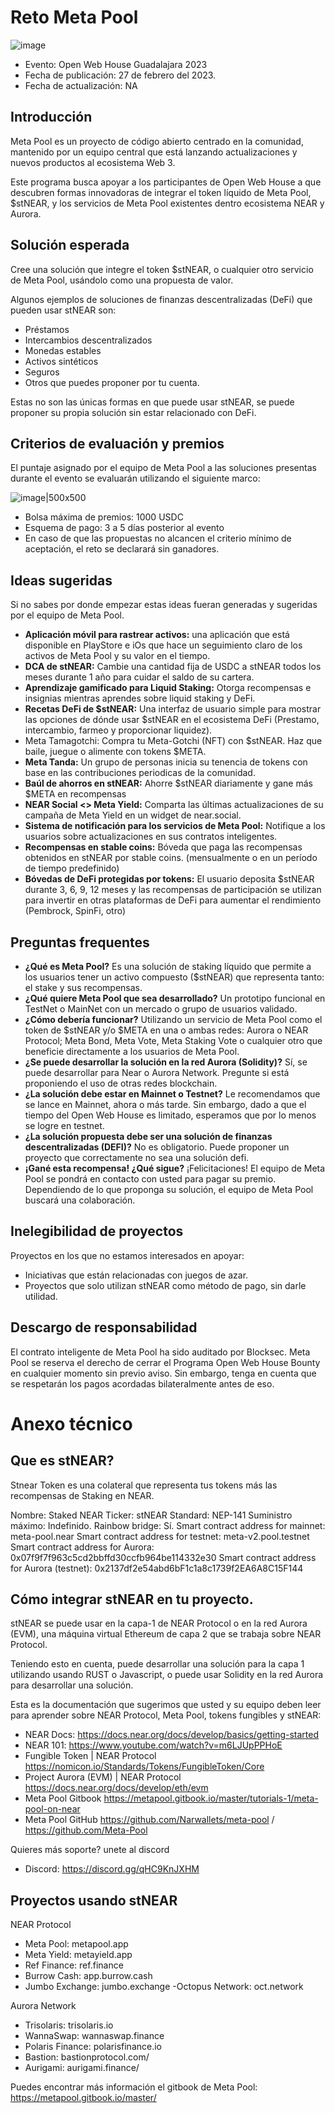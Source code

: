 # Reto Meta Pool

![image](img/meta-pool.webp)
* Evento: Open Web House Guadalajara 2023
* Fecha de publicación: 27 de febrero del 2023.
* Fecha de actualización: NA
  

## Introducción

Meta Pool es un proyecto de código abierto centrado en la comunidad, mantenido por un equipo central que está lanzando actualizaciones y nuevos productos al ecosistema Web 3.

Este programa busca apoyar a los participantes de Open Web House a que descubren formas innovadoras de integrar el token líquido de Meta Pool, $stNEAR, y los servicios de Meta Pool existentes dentro ecosistema NEAR y Aurora.

## Solución esperada

Cree una solución que integre el token $stNEAR, o cualquier otro servicio de Meta Pool, usándolo como una propuesta de valor.

Algunos ejemplos de soluciones de finanzas descentralizadas (DeFi) que pueden usar stNEAR son:

- Préstamos
- Intercambios descentralizados
- Monedas estables
- Activos sintéticos
- Seguros
- Otros que puedes proponer por tu cuenta.

Estas no son las únicas formas en que puede usar stNEAR, se puede proponer su propia solución sin estar relacionado con DeFi.

## Criterios de evaluación y premios

El puntaje asignado por el equipo de Meta Pool a las soluciones presentas durante el evento se evaluarán utilizando el siguiente marco:


![image|500x500](img/grading-metapool.png)

- Bolsa máxima de premios: 1000 USDC
- Esquema de pago: 3 a 5 días posterior al evento
- En caso de que las propuestas no alcancen el criterio mínimo de aceptación, el reto se declarará sin ganadores.

## Ideas sugeridas

Si no sabes por donde empezar estas ideas fueran generadas y sugeridas por el equipo de Meta Pool.

- **Aplicación móvil para rastrear activos:** una aplicación que está disponible en PlayStore e iOs que hace un seguimiento claro de los activos de Meta Pool y su valor en el tiempo.
- **DCA de stNEAR:** Cambie una cantidad fija de USDC a stNEAR todos los meses durante 1 año para cuidar el saldo de su cartera.
- **Aprendizaje gamificado para Liquid Staking:** Otorga recompensas e insignias mientras aprendes sobre liquid staking y DeFi.
- **Recetas DeFi de $stNEAR:** Una interfaz de usuario simple para mostrar las opciones de dónde usar $stNEAR en el ecosistema DeFi (Prestamo, intercambio, farmeo y proporcionar liquidez).
- Meta Tamagotchi: Compra tu Meta-Gotchi (NFT) con $stNEAR. Haz que baile, juegue o alimente con tokens $META.
- **Meta Tanda:** Un grupo de personas inicia su tenencia de tokens con base en las contribuciones periodicas de la comunidad.
- **Baúl de ahorros en stNEAR:** Ahorre $stNEAR diariamente y gane más $META en recompensas
- **NEAR Social <> Meta Yield:** Comparta las últimas actualizaciones de su campaña de Meta Yield en un widget de near.social.
- **Sistema de notificación para los servicios de Meta Pool:** Notifique a los usuarios sobre actualizaciones en sus contratos inteligentes.
- **Recompensas en stable coins:** Bóveda que paga las recompensas obtenidos en stNEAR por stable coins. (mensualmente o en un período de tiempo predefinido)
- **Bóvedas de DeFi protegidas por tokens:** El usuario deposita $stNEAR durante 3, 6, 9, 12 meses y las recompensas de participación se utilizan para invertir en otras plataformas de DeFi para aumentar el rendimiento (Pembrock, SpinFi, otro)


## Preguntas frequentes

* **¿Qué es Meta Pool?** Es una solución de staking líquido que permite a los usuarios tener un activo compuesto ($stNEAR) que representa tanto: el stake y sus recompensas.
* **¿Qué quiere Meta Pool que sea desarrollado?** Un prototipo funcional en TestNet o MainNet con un mercado o grupo de usuarios validado.
* **¿Cómo debería funcionar?** Utilizando un servicio de Meta Pool como el token de $stNEAR y/o $META en una o ambas redes: Aurora o NEAR Protocol; Meta Bond, Meta Vote, Meta Staking Vote o cualquier otro que beneficie directamente a los usuarios de Meta Pool.
* **¿Se puede desarrollar la solución en la red Aurora (Solidity)?** Sí, se puede desarrollar para Near o Aurora Network. Pregunte si está proponiendo el uso de otras redes blockchain.
* **¿La solución debe estar en Mainnet o Testnet?** Le recomendamos que se lance en Mainnet, ahora o más tarde. Sin embargo, dado a que el tiempo del Open Web House es limitado, esperamos que por lo menos se logre en testnet.
* **¿La solución propuesta debe ser una solución de finanzas descentralizadas (DEFI)?** No es obligatorio. Puede proponer un proyecto que correctamente no sea una solución defi.
* **¡Gané esta recompensa! ¿Qué sigue?** ¡Felicitaciones! El equipo de Meta Pool se pondrá en contacto con usted para pagar su premio. Dependiendo de lo que proponga su solución, el equipo de Meta Pool buscará una colaboración.

## Inelegibilidad de proyectos
Proyectos en los que no estamos interesados en apoyar:

- Iniciativas que están relacionadas con juegos de azar.
- Proyectos que solo utilizan stNEAR como método de pago, sin darle utilidad.

## Descargo de responsabilidad
El contrato inteligente de Meta Pool ha sido auditado por Blocksec.
Meta Pool se reserva el derecho de cerrar el Programa Open Web House Bounty en cualquier momento sin previo aviso. Sin embargo, tenga en cuenta que se respetarán los pagos acordadas bilateralmente antes de eso.

  

# Anexo técnico 
## Que es stNEAR?
Stnear Token es una colateral que representa tus tokens más las recompensas de Staking en NEAR.


Nombre: Staked NEAR
Ticker: stNEAR
Standard: NEP-141
Suministro máximo: Indefinido.
Rainbow bridge: Sí.
Smart contract address for mainnet: meta-pool.near 
Smart contract address for testnet: meta-v2.pool.testnet
Smart contract address for Aurora: 0x07f9f7f963c5cd2bbffd30ccfb964be114332e30
Smart contract address for Aurora (testnet): 0x2137df2e54abd6bF1c1a8c1739f2EA6A8C15F144

## Cómo integrar stNEAR en tu proyecto.
stNEAR se puede usar en la capa-1 de NEAR Protocol o en la red Aurora (EVM), una máquina virtual Ethereum de capa 2 que se trabaja sobre NEAR Protocol.

Teniendo esto en cuenta, puede desarrollar una solución para la capa 1 utilizando usando RUST o Javascript, o puede usar Solidity en la red Aurora para desarrollar una solución.

Esta es la documentación que sugerimos que usted y su equipo deben leer para aprender sobre NEAR Protocol, Meta Pool, tokens fungibles y stNEAR:

* NEAR Docs: https://docs.near.org/docs/develop/basics/getting-started
* NEAR 101: https://www.youtube.com/watch?v=m6LJUpPPHoE
* Fungible Token | NEAR Protocol https://nomicon.io/Standards/Tokens/FungibleToken/Core
* Project Aurora (EVM) | NEAR Protocol https://docs.near.org/docs/develop/eth/evm
* Meta Pool Gitbook https://metapool.gitbook.io/master/tutorials-1/meta-pool-on-near
* Meta Pool GitHub https://github.com/Narwallets/meta-pool / https://github.com/Meta-Pool

Quieres más soporte? unete al discord
- Discord: https://discord.gg/qHC9KnJXHM

## Proyectos usando stNEAR


NEAR Protocol
- Meta Pool: metapool.app
- Meta Yield: metayield.app
- Ref Finance: ref.finance
- Burrow Cash: app.burrow.cash
- Jumbo Exchange: jumbo.exchange
-Octopus Network: oct.network

Aurora Network
- Trisolaris: trisolaris.io
- WannaSwap: wannaswap.finance
- Polaris Finance: polarisfinance.io
- Bastion: bastionprotocol.com/ 
- Aurigami: aurigami.finance/ 

Puedes encontrar más información el gitbook de Meta Pool: https://metapool.gitbook.io/master/

